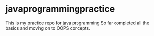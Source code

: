 # javaprogrammingpractice
This is my practice repo for java programming
So far completed all the basics and moving on to OOPS concepts. 
